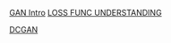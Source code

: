 [GAN Intro](https://arxiv.org/pdf/1906.01529)
[LOSS FUNC UNDERSTANDING](https://youtu.be/ZD7HtL1gook)

[DCGAN](https://arxiv.org/pdf/1511.06434)
